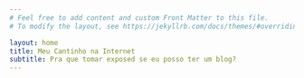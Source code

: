 ```yaml
---
# Feel free to add content and custom Front Matter to this file.
# To modify the layout, see https://jekyllrb.com/docs/themes/#overriding-theme-defaults

layout: home
title: Meu Cantinho na Internet
subtitle: Pra que tomar exposed se eu posso ter um blog?
---
```

